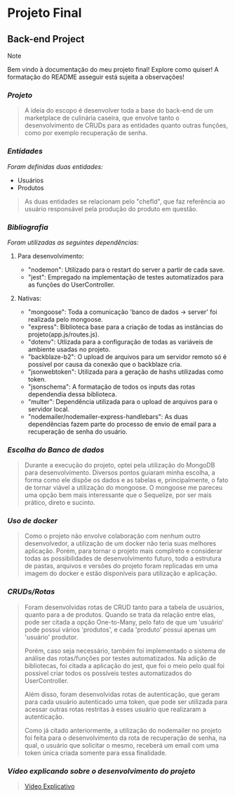 # Projeto Final

## Back-end Project

> [!NOTE]
> Bem vindo à documentação do meu projeto final! Explore como quiser!
> A formatação do README asseguir está sujeita a observações!

### **_Projeto_**

> A ideia do escopo é desenvolver toda a base do back-end de um marketplace de culinária caseira, que envolve tanto o desenvolvimento de CRUDs para as entidades quanto outras funções, como por exemplo recuperação de senha.

### **_Entidades_**

_Foram definidas duas entidades:_

- Usuários
- Produtos

> As duas entidades se relacionam pelo "chefId", que faz referência ao usuário responsável pela produção do produto em questão.

### **_Bibliografia_**

_Foram utilizadas as seguintes dependências:_

1. Para desenvolvimento:

   - "nodemon": Utilizado para o restart do server a partir de cada save.
   - "jest": Empregado na implementação de testes automatizados para as funções do UserController.

2. Nativas:
   - "mongoose": Toda a comunicação 'banco de dados -> server' foi realizada pelo mongoose.
   - "express": Biblioteca base para a criação de todas as instâncias do projeto(app.js/routes.js).
   - "dotenv": Utlizada para a configuração de todas as variáveis de ambiente usadas no projeto.
   - "backblaze-b2": O upload de arquivos para um servidor remoto só é possível por causa da conexão que o backblaze cria.
   - "jsonwebtoken": Utilizada para a geração de hashs utilizadas como token.
   - "jsonschema": A formatação de todos os inputs das rotas dependendia dessa biblioteca.
   - "multer": Dependência utilizada para o upload de arquivos para o servidor local.
   - "nodemailer/nodemailer-express-handlebars": As duas dependências fazem parte do processo de envio de email para a recuperação de senha do usuário.

### **_Escolha do Banco de dados_**

> Durante a execução do projeto, optei pela utilização do MongoDB para desenvolvimento. Diversos pontos guiaram minha escolha, a forma como ele dispõe os dados e as tabelas e, principalmente, o fato de tornar viável a utilização do mongoose. O mongoose me pareceu uma opção bem mais interessante que o Sequelize, por ser mais prático, direto e sucinto.

### **_Uso de docker_**

> Como o projeto não envolve colaboração com nenhum outro desenvolvedor, a utilização de um docker não teria suas melhores aplicação. Porém, para tornar o projeto mais complreto e considerar todas as possibilidades de desenvolvimento futuro, todo a estrutura de pastas, arquivos e versões do projeto foram replicadas em uma imagem do docker e estão disponíveis para utilização e aplicação.

### **_CRUDs/Rotas_**

> Foram desenvolvidas rotas de CRUD tanto para a tabela de usuários, quanto para a de produtos. Quando se trata da relação entre elas, pode ser citada a opção One-to-Many, pelo fato de que um 'usuário' pode possui vários 'produtos', e cada 'produto' possui apenas um 'usuário' produtor.
>
> Porém, caso seja necessário, também foi implementado o sistema de análise das rotas/funções por testes automatizados. Na adição de bibliotecas, foi citada a aplicação do jest, que foi o meio pelo qual foi possível criar todos os possíveis testes automatizados do UserController.
>
> Além disso, foram desenvolvidas rotas de autenticação, que geram para cada usuário autenticado uma token, que pode ser utilizada para acessar outras rotas restritas à esses usuário que realizaram a autenticação.
>
> Como já citado anteriormente, a utilização do nodemailer no projeto foi feita para o desenvolvimento da rota de recuperação de senha, na qual, o usuário que solicitar o mesmo, receberá um email com uma token única criada somente para essa finalidade.

### **_Vídeo explicando sobre o desenvolvimento do projeto_**

> [Vídeo Explicativo](https://www.youtube.com/watch?v=HdW2BMRBDZ8&list=PLR8JXremim5BWiO-MCaAffQYwFZrD11-j&index=2)
